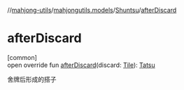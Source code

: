 //[mahjong-utils](../../../index.md)/[mahjongutils.models](../index.md)/[Shuntsu](index.md)/[afterDiscard](after-discard.md)

# afterDiscard

[common]\
open override fun [afterDiscard](after-discard.md)(discard: [Tile](../-tile/index.md)): [Tatsu](../-tatsu/index.md)

舍牌后形成的搭子
